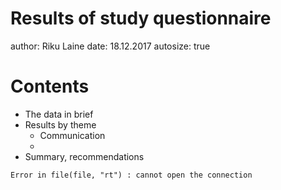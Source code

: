 Results of study questionnaire
========================================================
author: Riku Laine
date: 18.12.2017
autosize: true


Contents
========================================================

- The data in brief
- Results by theme
  * Communication
  * 
- Summary, recommendations










```
Error in file(file, "rt") : cannot open the connection
```
